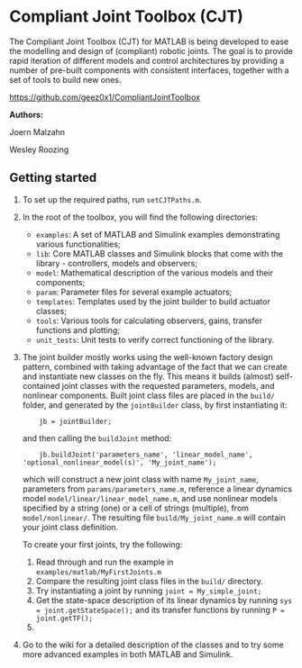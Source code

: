 # Compliant Joint Toolbox (CJT)
The Compliant Joint Toolbox (CJT) for MATLAB is being developed to ease the modelling and design of (compliant) robotic joints. The goal is to provide rapid iteration of different models and control architectures by providing a number of pre-built components with consistent interfaces, together with a set of tools to build new ones.

<a href="https://github.com/geez0x1/CompliantJointToolbox" target="_blank">https://github.com/geez0x1/CompliantJointToolbox</a>

**Authors:**

Joern Malzahn

Wesley Roozing

## Getting started
1. To set up the required paths, run `setCJTPaths.m`.

2. In the root of the toolbox, you will find the following directories:

    - `examples`: A set of MATLAB and Simulink examples demonstrating various functionalities;
    - `lib`: Core MATLAB classes and Simulink blocks that come with the library - controllers, models and observers;
    - `model`: Mathematical description of the various models and their components;
    - `param`: Parameter files for several example actuators;
    - `templates`: Templates used by the joint builder to build actuator classes;
    - `tools`: Various tools for calculating observers, gains, transfer functions and plotting;
    - `unit_tests`: Unit tests to verify correct functioning of the library.

3. The joint builder mostly works using the well-known factory design pattern, combined with taking advantage of the fact that we can create and instantiate new classes on the fly. This means it builds (almost) self-contained joint classes with the requested parameters, models, and nonlinear components. Built joint class files are placed in the `build/` folder, and generated by the `jointBuilder` class, by first instantiating it:

    ```
        jb = jointBuilder;
    ```
    
    and then calling the `buildJoint` method:
    
    ```
        jb.buildJoint('parameters_name', 'linear_model_name', 'optional_nonlinear_model(s)', 'My_joint_name');
    ```
    
    which will construct a new joint class with name `My_joint_name`, parameters from `params/parameters_name.m`, reference a linear dynamics model `model/linear/linear_model_name.m`, and use nonlinear models specified by a string (one) or a cell of strings (multiple), from `model/nonlinear/`. The resulting file `build/My_joint_name.m` will contain your joint class definition.
    
    To create your first joints, try the following:
    
    1. Read through and run the example in `examples/matlab/MyFirstJoints.m`
    2. Compare the resulting joint class files in the `build/` directory.
    3. Try instantiating a joint by running `joint = My_simple_joint;`
    4. Get the state-space description of its linear dynamics by running `sys = joint.getStateSpace();` and its transfer functions by running `P = joint.getTF();`
    5. 

4. Go to the wiki for a detailed description of the classes and to try some more advanced examples in both MATLAB and Simulink.
